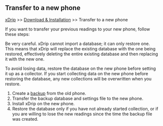 ## Transfer to a new phone  
[xDrip](../README.md) >> [Download & Installation](./Installation_page.md) >> Transfer to a new phone  
  
If you want to transfer your previous readings to your new phone, follow these steps:  
  
Be very careful. xDrip cannot import a database; it can only restore one. This means that xDrip will replace the existing database with the one being restored, effectively deleting the entire existing database and then replacing it with the new one.   
  
To avoid losing data, restore the database on the new phone before setting it up as a collector. If you start collecting data on the new phone before restoring the database, any new collections will be overwritten when you restore.   
  
1. Create a [backup](./Backup-Database.md) from the old phone.
2. Transfer the backup database and settings file to the new phone.  
3. Install xDrip on the new phone.  
4. Restore the database only if you have not already started collection, or if you are willing to lose the new readings since the time the backup file was created.  
  
